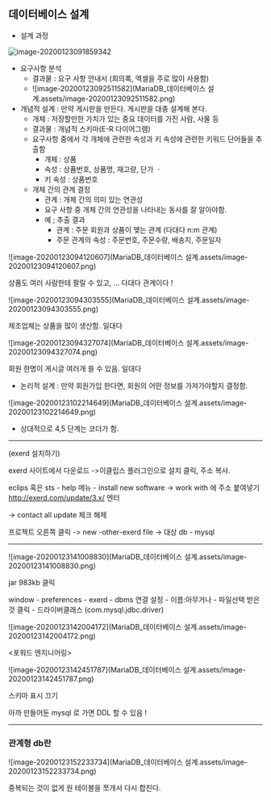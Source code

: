 ## 데이터베이스 설계

- 설계 과정

  

![image-20200123091859342](C:\Users\student\AppData\Roaming\Typora\typora-user-images\image-20200123091859342.png)

- 요구사항 분석 
  - 결과물 : 요구 사항 안내서 (회의록, 엑셀을 주로 많이 사용함)
  - ![image-20200123092511582](MariaDB_데이터베이스 설계.assets/image-20200123092511582.png)
- 개념적 설계 : 만약 게시판을 만든다. 게시판을 대충 설계해 본다.   
  - 개체 : 저장할만한 가치가 있는 중요 데이터를 가진 사람, 사물 등
  - 결과물 : 개념적 스키마(E-R 다이어그램)
  - 요구사항 중에서 각 개체에 관련한 속성과 키 속성에 관련한 키워드 단어들을 추출함  
    - 개체 : 상품 
    - 속성 : 상품번호, 상품명, 재고량, 단가 ㆍ
    - 키 속성 : 상품번호
  - 개체 간의 관계 결정
    -  관계 : 개체 간의 의미 있는 연관성
    - 요구 사항 중 개체 간의 연관성을 나타내는 동사를 잘 알아야함. 
    - 예 ;  추출 결과 
      - 관계 : 주문 회원과 상품이 맺는 관계 (다대다 n:m 관계) 
      - 주문 관계의 속성 : 주문번호, 주문수량, 배송지, 주문일자

![image-20200123094120607](MariaDB_데이터베이스 설계.assets/image-20200123094120607.png)

상품도 여러 사람한테 팔릴 수 있고, ... 다대다 관계이다 ! 

![image-20200123094303555](MariaDB_데이터베이스 설계.assets/image-20200123094303555.png)

제조업체는 상품을 많이 생산함. 일대다

![image-20200123094327074](MariaDB_데이터베이스 설계.assets/image-20200123094327074.png)



회원 한명이 게시글 여러개 쓸 수 있음. 일대다 





- 논리적 설계 : 만약 회원가입 한다면, 회원의 어떤 정보를 가져가야할지 결정함. 

![image-20200123102214649](MariaDB_데이터베이스 설계.assets/image-20200123102214649.png)

- 상대적으로 4,5 단계는 코더가 함. 

-----------------------------------------

(exerd 설치하기)

exerd 사이트에서 다운로드 ->이클립스 플러그인으로 설치 클릭, 주소 복사. 

eclips 혹은 sts  - help 메뉴 - install new software -> work with 에 주소 붙여넣기 http://exerd.com/update/3.x/ 엔터

-> contact all update 체크 해제

프로젝트 오른쪽 클릭 -> new -other-exerd file -> 대상 db - mysql 

----------

![image-20200123141008830](MariaDB_데이터베이스 설계.assets/image-20200123141008830.png)



jar 983kb 클릭

window - preferences - exerd - dbms 연결 설정 - 이름:아무거나 - 파일선택 받은것 클릭 - 드라이버클래스 (com.mysql.jdbc.driver)

![image-20200123142004172](MariaDB_데이터베이스 설계.assets/image-20200123142004172.png)



<포워드 엔지니어링>

![image-20200123142451787](MariaDB_데이터베이스 설계.assets/image-20200123142451787.png)

 스키마 표시 끄기 

아까 만들어둔 mysql 로 가면 DDL 할 수 있음 ! 



--------------

### 관계형 db란

![image-20200123152233734](MariaDB_데이터베이스 설계.assets/image-20200123152233734.png)

중복되는 것이 없게 원 테이블을 쪼개서 다시 합친다.



